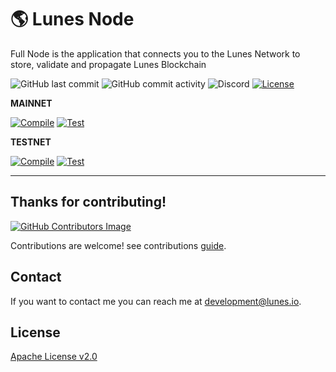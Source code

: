 # 🌎 Lunes Node

Full Node is the application that connects you to the Lunes Network to store, validate and propagate Lunes Blockchain

![GitHub last commit](https://img.shields.io/github/last-commit/lunes-platform/lunes-node)
![GitHub commit activity](https://img.shields.io/github/commit-activity/m/lunes-platform/lunes-node)
![Discord](https://img.shields.io/discord/958424925453058158)
[![License](https://img.shields.io/badge/License-Apache_2.0-blue.svg)](LICENSE)

**MAINNET**

[![Compile](https://github.com/lunes-platform/lunes-node/actions/workflows/scala-compile.yml/badge.svg?branch=mainnet)](https://github.com/lunes-platform/lunes-node/actions/workflows/scala-compile.yml)
[![Test](https://github.com/lunes-platform/lunes-node/actions/workflows/scala-test.yml/badge.svg?branch=mainnet)](https://github.com/lunes-platform/lunes-node/actions/workflows/scala-test.yml)

**TESTNET**

[![Compile](https://github.com/lunes-platform/lunes-node/actions/workflows/scala-compile.yml/badge.svg?branch=testnet)](https://github.com/lunes-platform/lunes-node/actions/workflows/scala-compile.yml)
[![Test](https://github.com/lunes-platform/lunes-node/actions/workflows/scala-test.yml/badge.svg?branch=testnet)](https://github.com/lunes-platform/lunes-node/actions/workflows/scala-test.yml)

---

## Thanks for contributing!

[![GitHub Contributors Image](https://contrib.rocks/image?repo=lunes-platform/lunes-node)](https://github.com/lunes-platform/lunes-node/graphs/contributors)

Contributions are welcome! see contributions [guide](CONTRIBUTING.md).

## Contact

If you want to contact me you can reach me at <development@lunes.io>.

## License

[Apache License v2.0](LICENSE)
